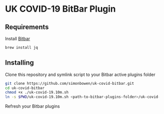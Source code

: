 # UK COVID-19 BitBar Plugin

## Requirements

Install [Bitbar](https://getbitbar.com/)

```bash
brew install jq
```

## Installing

Clone this repository and symlink script to your Bitbar active plugins folder

```bash
git clone https://github.com/simonbowen/uk-covid-bitbar.git
cd uk-covid-bitbar
chmod +x ./uk-covid-19.10m.sh
ln -s $PWD/uk-covid-19.10m.sh <path-to-bitbar-plugins-folder>/uk-covid-19.10m.sh
```

Refresh your Bitbar plugins